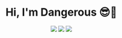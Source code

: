 <div align="center">
    <h1>Hi, I'm Dangerous 😎🤝</h1>
    <img src="https://github-readme-stats.vercel.app/api?username=maazinalthaf&show_icons=true&hide_border=true&theme=dark&count_private=true">
    <img src="https://github-readme-stats.vercel.app/api/top-langs/?username=maazinalthaf&layout=compact&langs_count=8&theme=dark">
    <img src="https://i.imgur.com/A6MxugZ.png">
</div>

